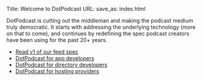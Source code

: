 Title: Welcome to DotPodcast
URL:
save_as: index.html


DotPodcast is cutting out the middleman and making the podcast medium
truly democratic. It starts with addressing the underlying technology
(more on that to come), and continues by redefining the spec podcast
creators have been using for the past 20+ years.

- [Read v1 of our feed spec](spec-v1)
- [DotPodcast for app developers](guides/apps)
- [DotPodcast for directory developers](guides/directories)
- [DotPodcast for hosting providers](guides/hosting)
